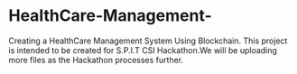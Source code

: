# HealthCare-Management-
Creating a HealthCare Management System Using Blockchain.
This project is intended to be created for S.P.I.T CSI Hackathon.We will be uploading more files as the Hackathon processes further.
